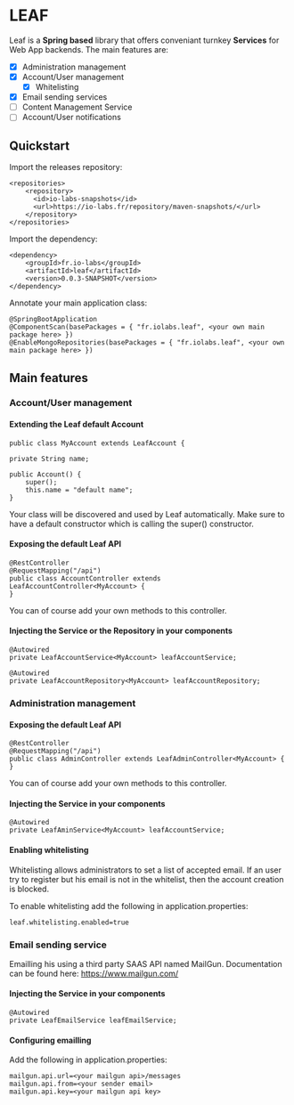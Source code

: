 # LEAF

Leaf is a **Spring based** library that offers conveniant turnkey  **Services** for Web App backends.
The main features are:
 - [x] Administration management
 - [x] Account/User management
 	- [x] Whitelisting
 - [x] Email sending services
 - [ ] Content Management Service
 - [ ] Account/User notifications

## Quickstart

Import the releases repository:

 	<repositories>
		<repository>
		  <id>io-labs-snapshots</id>
		  <url>https://io-labs.fr/repository/maven-snapshots/</url>
		</repository>
	</repositories>

Import the dependency:

	<dependency>
		<groupId>fr.io-labs</groupId>
		<artifactId>leaf</artifactId>
		<version>0.0.3-SNAPSHOT</version>
	</dependency>

Annotate your main application class:

    @SpringBootApplication
	@ComponentScan(basePackages = { "fr.iolabs.leaf", <your own main package here> })
	@EnableMongoRepositories(basePackages = { "fr.iolabs.leaf", <your own main package here> })

## Main features

### Account/User management
#### Extending the Leaf default Account

	public class MyAccount extends LeafAccount {

    private String name;

    public Account() {
        super();
        this.name = "default name";
    }

Your class will be discovered and used by Leaf automatically.
Make sure to have a default constructor which is calling the super() constructor.

#### Exposing the default Leaf API

    @RestController
	@RequestMapping("/api")
	public class AccountController extends LeafAccountController<MyAccount> {
	}

You can of course add your own methods to this controller.

#### Injecting the Service or the Repository in your components

    @Autowired
    private LeafAccountService<MyAccount> leafAccountService;

    @Autowired
    private LeafAccountRepository<MyAccount> leafAccountRepository;

### Administration management
#### Exposing the default Leaf API

    @RestController
	@RequestMapping("/api")
	public class AdminController extends LeafAdminController<MyAccount> {
	}

You can of course add your own methods to this controller.

#### Injecting the Service in your components

    @Autowired
    private LeafAminService<MyAccount> leafAccountService;

#### Enabling whitelisting

Whitelisting allows administrators to set a list of accepted email.
If an user try to register but his email is not in the whitelist, then the account creation is blocked.

To enable whitelisting add the following in application.properties:

	leaf.whitelisting.enabled=true

### Email sending service
Emailling his using a third party SAAS API named MailGun.
Documentation can be found here: https://www.mailgun.com/

#### Injecting the Service in your components

    @Autowired
    private LeafEmailService leafEmailService;

#### Configuring emailling
Add the following in application.properties:

    mailgun.api.url=<your mailgun api>/messages
	mailgun.api.from=<your sender email>
	mailgun.api.key=<your mailgun api key>
